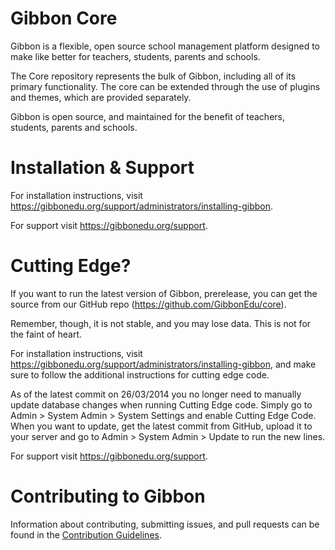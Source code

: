 Gibbon Core
===========
Gibbon is a flexible, open source school management platform designed to make like better for teachers, students, parents and schools.

The Core repository represents the bulk of Gibbon, including all of its primary functionality. The core can be extended through the use of plugins and themes, which are provided separately.

Gibbon is open source, and maintained for the benefit of teachers, students, parents and schools.


Installation & Support
======================
For installation instructions, visit https://gibbonedu.org/support/administrators/installing-gibbon.

For support visit https://gibbonedu.org/support.


Cutting Edge?
==============
If you want to run the latest version of Gibbon, prerelease, you can get the source from our GitHub repo (https://github.com/GibbonEdu/core).

Remember, though, it is not stable, and you may lose data. This is not for the faint of heart.

For installation instructions, visit https://gibbonedu.org/support/administrators/installing-gibbon, and make sure to follow the additional instructions for cutting edge code.

As of the latest commit on 26/03/2014 you no longer need to manually update database changes when running Cutting Edge code. Simply go to Admin > System Admin > System Settings and enable Cutting Edge Code. When you want to update, get the latest commit from GitHub, upload it to your server and go to Admin > System Admin > Update to run the new lines. 

For support visit https://gibbonedu.org/support.


Contributing to Gibbon
======================
Information about contributing, submitting issues, and pull requests can be found in the [Contribution Guidelines](https://github.com/GibbonEdu/core/blob/master/docs/CONTRIBUTING.md).
